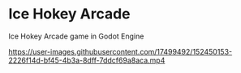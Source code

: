 # Ice Hokey Arcade

Ice Hokey Arcade game in Godot Engine

https://user-images.githubusercontent.com/17499492/152450153-2226f14d-bf45-4b3a-8dff-7ddcf69a8aca.mp4
